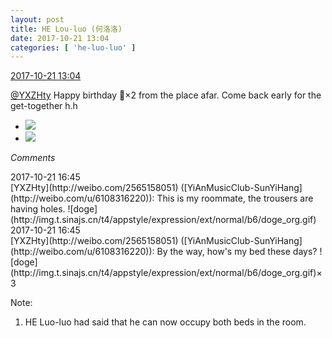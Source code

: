 ```yaml
---
layout: post
title: HE Lou-luo (何洛洛)
date: 2017-10-21 13:04
categories: [ 'he-luo-luo' ]
---
```


<div class="weibo-info">
  <a href="http://weibo.com/6117570574/Fro5oAGU5">2017-10-21 13:04</a>
</div>

[@YXZHty](http://weibo.com/2565158051) Happy birthday :birthday:×2 from the place afar. Come back early for the get-together h.h

<!-- more -->

<ul class="weibo-pic-list-1">
  <li class="weibo-pic">
    <a href="http://wx4.sinaimg.cn/mw690/006G0Hz8gy1fkps7wnm3wj31zk1491ky.jpg"><img src="http://wx4.sinaimg.cn/thumb150/006G0Hz8gy1fkps7wnm3wj31zk1491ky.jpg" /></a>
  </li>
  <li class="weibo-pic">
    <a href="http://wx1.sinaimg.cn/mw690/006G0Hz8gy1fkps7ynmn4j31491zkhdu.jpg"><img src="http://wx1.sinaimg.cn/thumb150/006G0Hz8gy1fkps7ynmn4j31491zkhdu.jpg" /></a>
  </li>
</ul>

*Comments*

<div class="weibo-info">2017-10-21 16:45</div>
[YXZHty](http://weibo.com/2565158051) ([YiAnMusicClub-SunYiHang](http://weibo.com/u/6108316220)): This is my roommate, the trousers are having holes. ![doge](http://img.t.sinajs.cn/t4/appstyle/expression/ext/normal/b6/doge_org.gif)

<div class="weibo-info">2017-10-21 16:45</div>
[YXZHty](http://weibo.com/2565158051) ([YiAnMusicClub-SunYiHang](http://weibo.com/u/6108316220)): By the way, how's my bed these days? ![doge](http://img.t.sinajs.cn/t4/appstyle/expression/ext/normal/b6/doge_org.gif)×3

Note:
1. HE Luo-luo had said that he can now occupy both beds in the room.

